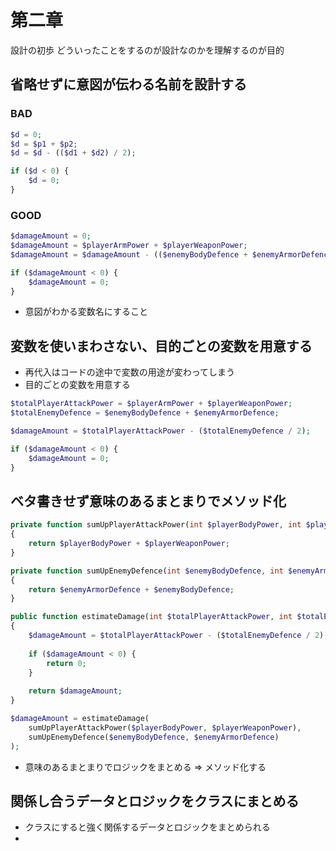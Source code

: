 # 第二章

設計の初歩
どういったことをするのが設計なのかを理解するのが目的

## 省略せずに意図が伝わる名前を設計する

### BAD
```php
$d = 0;
$d = $p1 + $p2;
$d = $d - (($d1 + $d2) / 2);

if ($d < 0) {
    $d = 0;
}
```
### GOOD

```php
$damageAmount = 0;
$damageAmount = $playerArmPower + $playerWeaponPower;
$damageAmount = $damageAmount - (($enemyBodyDefence + $enemyArmorDefence) / 2);

if ($damageAmount < 0) {
    $damageAmount = 0;
}
```

- 意図がわかる変数名にすること

## 変数を使いまわさない、目的ごとの変数を用意する

- 再代入はコードの途中で変数の用途が変わってしまう
- 目的ごとの変数を用意する

```php
$totalPlayerAttackPower = $playerArmPower + $playerWeaponPower;
$totalEnemyDefence = $enemyBodyDefence + $enemyArmorDefence;

$damageAmount = $totalPlayerAttackPower - ($totalEnemyDefence / 2);

if ($damageAmount < 0) {
    $damageAmount = 0;
}
```

## ベタ書きせず意味のあるまとまりでメソッド化

```php
private function sumUpPlayerAttackPower(int $playerBodyPower, int $playerWeaponPower)
{
    return $playerBodyPower + $playerWeaponPower;
}

private function sumUpEnemyDefence(int $enemyBodyDefence, int $enemyArmorDefence)
{
    return $enemyArmorDefence + $enemyBodyDefence;
}

public function estimateDamage(int $totalPlayerAttackPower, int $totalEnemyDefence): int
{
    $damageAmount = $totalPlayerAttackPower - ($totalEnemyDefence / 2);
    
    if ($damageAmount < 0) {
        return 0;
    }
    
    return $damageAmount;
}

$damageAmount = estimateDamage(
    sumUpPlayerAttackPower($playerBodyPower, $playerWeaponPower),
    sumUpEnemyDefence($enemyBodyDefence, $enemyArmorDefence)
);
```

- 意味のあるまとまりでロジックをまとめる => メソッド化する

## 関係し合うデータとロジックをクラスにまとめる
- クラスにすると強く関係するデータとロジックをまとめられる
- 